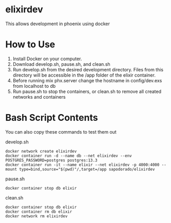 # elixirdev
This allows development in phoenix using docker

# How to Use
1. Install Docker on your computer.
2. Download develop.sh, pause.sh, and clean.sh
3. Run develop.sh from the desired development directory. Files from this directory will be accessible in the /app folder of the elixir container.
4. Before running mix phx.server change the hostname in config/dev.exs from localhost to db
5. Run pause.sh to stop the containers, or clean.sh to remove all created networks and containers

# Bash Script Contents
You can also copy these commands to test them out

develop.sh
```
docker network create elixirdev
docker container run -d --name db --net elixirdev --env POSTGRES_PASSWORD=postgres postgres:13.3
docker container run -it --name elixir --net elixirdev -p 4000:4000 --mount type=bind,source="$(pwd)"/,target=/app sapodorado/elixirdev
```

pause.sh
```
docker container stop db elixir
```

clean.sh
```
docker container stop db elixir
docker container rm db elixir
docker network rm elixirdev
```
